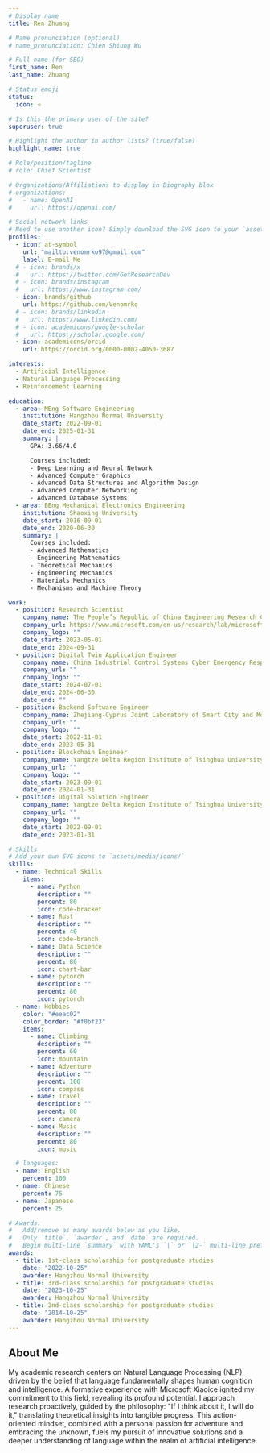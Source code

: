 ```yaml
---
# Display name
title: Ren Zhuang

# Name pronunciation (optional)
# name_pronunciation: Chien Shiung Wu

# Full name (for SEO)
first_name: Ren
last_name: Zhuang

# Status emoji
status:
  icon: ⭐

# Is this the primary user of the site?
superuser: true

# Highlight the author in author lists? (true/false)
highlight_name: true

# Role/position/tagline
# role: Chief Scientist

# Organizations/Affiliations to display in Biography blox
# organizations:
#   - name: OpenAI
#     url: https://openai.com/

# Social network links
# Need to use another icon? Simply download the SVG icon to your `assets/media/icons/` folder.
profiles:
  - icon: at-symbol
    url: "mailto:venomrko97@gmail.com"
    label: E-mail Me
  # - icon: brands/x
  #   url: https://twitter.com/GetResearchDev
  # - icon: brands/instagram
  #   url: https://www.instagram.com/
  - icon: brands/github
    url: https://github.com/Venomrko
  # - icon: brands/linkedin
  #   url: https://www.linkedin.com/
  # - icon: academicons/google-scholar
  #   url: https://scholar.google.com/
  - icon: academicons/orcid
    url: https://orcid.org/0000-0002-4050-3687

interests:
  - Artificial Intelligence
  - Natural Language Processing
  - Reinforcement Learning

education:
  - area: MEng Software Engineering
    institution: Hangzhou Normal University
    date_start: 2022-09-01
    date_end: 2025-01-31
    summary: |
      GPA: 3.66/4.0

      Courses included:
      - Deep Learning and Neural Network
      - Advanced Computer Graphics
      - Advanced Data Structures and Algorithm Design
      - Advanced Computer Networking
      - Advanced Database Systems
  - area: BEng Mechanical Electronics Engineering
    institution: Shaoxing University
    date_start: 2016-09-01
    date_end: 2020-06-30
    summary: |
      Courses included:
      - Advanced Mathematics
      - Engineering Mathematics
      - Theoretical Mechanics
      - Engineering Mechanics
      - Materials Mechanics
      - Mechanisms and Machine Theory

work:
  - position: Research Scientist
    company_name: The People’s Republic of China Engineering Research Center for Mobile Health Management System
    company_url: https://www.microsoft.com/en-us/research/lab/microsoft-research-asia/
    company_logo: ""
    date_start: 2023-05-01
    date_end: 2024-09-31
  - position: Digital Twin Application Engineer
    company_name: China Industrial Control Systems Cyber Emergency Response Team, CIC
    company_url: ""
    company_logo: ""
    date_start: 2024-07-01
    date_end: 2024-06-30
    date_end: ""
  - position: Backend Software Engineer
    company_name: Zhejiang-Cyprus Joint Laboratory of Smart City and Mobile Health
    company_url: ""
    company_logo: ""
    date_start: 2022-11-01
    date_end: 2023-05-31
  - position: Blockchain Engineer
    company_name: Yangtze Delta Region Institute of Tsinghua University
    company_url: ""
    company_logo: ""
    date_start: 2023-09-01
    date_end: 2024-01-31
  - position: Digital Solution Engineer
    company_name: Yangtze Delta Region Institute of Tsinghua University
    company_url: ""
    company_logo: ""
    date_start: 2022-09-01
    date_end: 2023-01-31

# Skills
# Add your own SVG icons to `assets/media/icons/`
skills:
  - name: Technical Skills
    items:
      - name: Python
        description: ""
        percent: 80
        icon: code-bracket
      - name: Rust
        description: ""
        percent: 40
        icon: code-branch
      - name: Data Science
        description: ""
        percent: 80
        icon: chart-bar
      - name: pytorch
        description: ""
        percent: 80
        icon: pytorch
  - name: Hobbies
    color: "#eeac02"
    color_border: "#f0bf23"
    items:
      - name: Climbing
        description: ""
        percent: 60
        icon: mountain
      - name: Adventure
        description: ""
        percent: 100
        icon: compass
      - name: Travel
        description: ""
        percent: 80
        icon: camera
      - name: Music
        description: ""
        percent: 80
        icon: music

  # languages:
  - name: English
    percent: 100
  - name: Chinese
    percent: 75
  - name: Japanese
    percent: 25

# Awards.
#   Add/remove as many awards below as you like.
#   Only `title`, `awarder`, and `date` are required.
#   Begin multi-line `summary` with YAML's `|` or `|2-` multi-line prefix and indent 2 spaces below.
awards:
  - title: 1st-class scholarship for postgraduate studies
    date: "2022-10-25"
    awarder: Hangzhou Normal University
  - title: 3rd-class scholarship for postgraduate studies
    date: "2023-10-25"
    awarder: Hangzhou Normal University
  - title: 2nd-class scholarship for postgraduate studies
    date: "2014-10-25"
    awarder: Hangzhou Normal University
---
```


## About Me

My academic research centers on Natural Language Processing (NLP), driven by the belief that language fundamentally shapes human cognition and intelligence. A formative experience with Microsoft Xiaoice ignited my commitment to this field, revealing its profound potential. I approach research proactively, guided by the philosophy: "If I think about it, I will do it," translating theoretical insights into tangible progress. This action-oriented mindset, combined with a personal passion for adventure and embracing the unknown, fuels my pursuit of innovative solutions and a deeper understanding of language within the realm of artificial intelligence.
